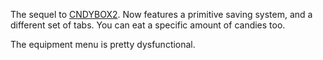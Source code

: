 The sequel to [CNDYBOX2](../CNDYBOX2). Now features a primitive saving system, and a different set of tabs. You can eat a specific amount of candies too.

The equipment menu is pretty dysfunctional.
